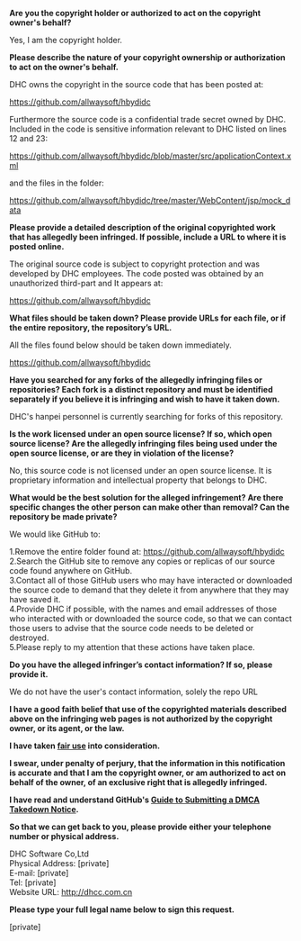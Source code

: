 	
**Are you the copyright holder or authorized to act on the copyright owner's behalf?**  

Yes, I am the copyright holder.

**Please describe the nature of your copyright ownership or authorization to act on the owner's behalf.**  

DHC owns the copyright in the source code that has been posted at:

https://github.com/allwaysoft/hbydidc

Furthermore the source code is a confidential trade secret owned by DHC. Included in the code is sensitive information relevant to DHC listed on lines 12 and 23:

https://github.com/allwaysoft/hbydidc/blob/master/src/applicationContext.xml

and the files in the folder:

https://github.com/allwaysoft/hbydidc/tree/master/WebContent/jsp/mock_data

**Please provide a detailed description of the original copyrighted work that has allegedly been infringed. If possible, include a URL to where it is posted online.** 

The original source code is subject to copyright protection and was developed by DHC employees. The code posted was obtained by an unauthorized third-part and It appears at:

https://github.com/allwaysoft/hbydidc

**What files should be taken down? Please provide URLs for each file, or if the entire repository, the repository’s URL.**  

All the files found below should be taken down immediately.

https://github.com/allwaysoft/hbydidc

**Have you searched for any forks of the allegedly infringing files or repositories? Each fork is a distinct repository and must be identified separately if you believe it is infringing and wish to have it taken down.**  

DHC's hanpei personnel is currently searching for forks of this repository.

**Is the work licensed under an open source license? If so, which open source license? Are the allegedly infringing files being used under the open source license, or are they in violation of the license?**  

No, this source code is not licensed under an open source license. It is proprietary information and intellectual property that belongs to DHC.

**What would be the best solution for the alleged infringement? Are there specific changes the other person can make other than removal? Can the repository be made private?**  

We would like GitHub to:

1.Remove the entire folder found at: https://github.com/allwaysoft/hbydidc  
2.Search the GitHub site to remove any copies or replicas of our source code found anywhere on GitHub.  
3.Contact all of those GitHub users who may have interacted or downloaded the source code to demand that they delete it from anywhere that they may have saved it.  
4.Provide DHC if possible, with the names and email addresses of those who interacted with or downloaded the source code, so that we can contact those users to advise that the source code needs to be deleted or destroyed.  
5.Please reply to my attention that these actions have taken place.

**Do you have the alleged infringer’s contact information? If so, please provide it.**  

We do not have the user's contact information, solely the repo URL

**I have a good faith belief that use of the copyrighted materials described above on the infringing web pages is not authorized by the copyright owner, or its agent, or the law.**  

**I have taken <a href="https://www.lumendatabase.org/topics/22">fair use</a> into consideration.**  

**I swear, under penalty of perjury, that the information in this notification is accurate and that I am the copyright owner, or am authorized to act on behalf of the owner, of an exclusive right that is allegedly infringed.**  

**I have read and understand GitHub's <a href="https://docs.github.com/articles/guide-to-submitting-a-dmca-takedown-notice/">Guide to Submitting a DMCA Takedown Notice</a>.**  

**So that we can get back to you, please provide either your telephone number or physical address.**  

DHC Software Co,Ltd  
Physical Address: [private]  
E-mail: [private]  
Tel: [private]  
Website URL: http://dhcc.com.cn

**Please type your full legal name below to sign this request.**  

[private]
